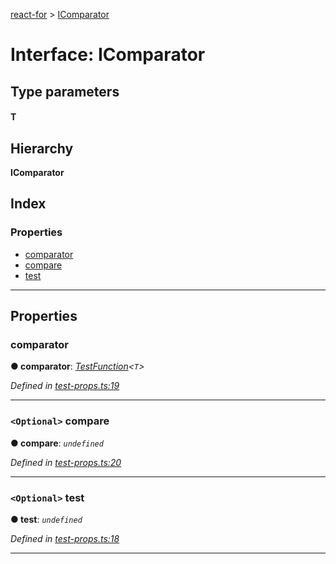 [react-for](../README.md) > [IComparator](../interfaces/icomparator.md)

# Interface: IComparator

## Type parameters
#### T 
## Hierarchy

**IComparator**

## Index

### Properties

* [comparator](icomparator.md#comparator)
* [compare](icomparator.md#compare)
* [test](icomparator.md#test)

---

## Properties

<a id="comparator"></a>

###  comparator

**● comparator**: *[TestFunction](../#testfunction)<`T`>*

*Defined in [test-props.ts:19](https://github.com/MJez29/react-for/blob/4aac155/src/test-props.ts#L19)*

___
<a id="compare"></a>

### `<Optional>` compare

**● compare**: *`undefined`*

*Defined in [test-props.ts:20](https://github.com/MJez29/react-for/blob/4aac155/src/test-props.ts#L20)*

___
<a id="test"></a>

### `<Optional>` test

**● test**: *`undefined`*

*Defined in [test-props.ts:18](https://github.com/MJez29/react-for/blob/4aac155/src/test-props.ts#L18)*

___

